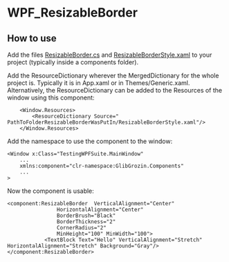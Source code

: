 # WPF_ResizableBorder

## How to use
Add the files [ResizableBorder.cs](https://github.com/GlebLava/WPF_ResizableBorder/blob/main/ResizableBorder/ResizableBorder.cs) and [ResizableBorderStyle.xaml](https://github.com/GlebLava/WPF_ResizableBorder/blob/main/ResizableBorder/ResizableBorderStyle.xaml) to your project (typically inside a components folder).

Add the ResourceDictionary wherever the MergedDictionary for the whole project is. Typically it is in App.xaml or in Themes/Generic.xaml. Alternatively, the ResourceDictionary can be added to the Resources of the window using this component:
```
    <Window.Resources>
	    <ResourceDictionary Source=" PathToFolderResizableBorderWasPutIn/ResizableBorderStyle.xaml"/>
    </Window.Resources>
```
Add the namespace to use the component to the window:
```
<Window x:Class="TestingWPFSuite.MainWindow"
	...
	xmlns:component="clr-namespace:GlibGrozin.Components"
	...
>
```
Now the component is usable:
```
<component:ResizableBorder 	VerticalAlignment="Center"
				HorizontalAlignment="Center"
				BorderBrush="Black"
				BorderThickness="2"
				CornerRadius="2"
				MinHeight="100" MinWidth="100">
            <TextBlock Text="Hello" VerticalAlignment="Stretch" HorizontalAlignment="Stretch" Background="Gray"/>
</component:ResizableBorder>
